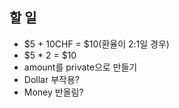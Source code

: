 ## 할 일

- $5 + 10CHF = $10(환율이 2:1일 경우)
- $5 * 2 = $10
- amount를 private으로 만들기
- Dollar 부작용?
- Money 반올림?

